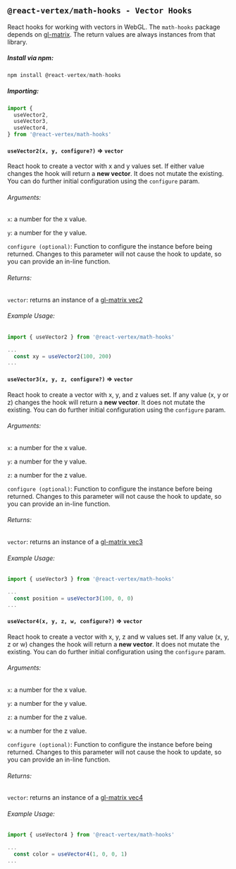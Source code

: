 ## `@react-vertex/math-hooks - Vector Hooks`

React hooks for working with vectors in WebGL. The `math-hooks` package depends on [gl-matrix](http://glmatrix.net/docs/module-mat4.html).  The return values are always instances from that library.

##### Install via npm:
```js
npm install @react-vertex/math-hooks
```

##### Importing:

```js
import {
  useVector2,
  useVector3,
  useVector4,
} from '@react-vertex/math-hooks'
```
#### `useVector2(x, y, configure?)` => `vector`

React hook to create a vector with x and y values set.  If either value changes the hook will return a **new vector**.  It does not mutate the existing. You can do further initial configuration using the `configure` param.

###### Arguments:

`x`: a number for the x value.

`y`: a number for the y value.

`configure (optional)`: Function to configure the instance before being returned. Changes to this parameter will not cause the hook to update, so you can provide an in-line function. 

###### Returns:

`vector`: returns an instance of a [gl-matrix vec2](http://glmatrix.net/docs/module-vec2.html)

###### Example Usage:

```js
import { useVector2 } from '@react-vertex/math-hooks'

...
  const xy = useVector2(100, 200)
...
```

#### `useVector3(x, y, z, configure?)` => `vector`

React hook to create a vector with x, y, and z values set.  If any value (x, y or z) changes the hook will return a **new vector**.  It does not mutate the existing. You can do further initial configuration using the `configure` param.

###### Arguments:

`x`: a number for the x value.

`y`: a number for the y value.

`z`: a number for the z value.

`configure (optional)`: Function to configure the instance before being returned. Changes to this parameter will not cause the hook to update, so you can provide an in-line function. 

###### Returns:

`vector`: returns an instance of a [gl-matrix vec3](http://glmatrix.net/docs/module-vec3.html)

###### Example Usage:

```js
import { useVector3 } from '@react-vertex/math-hooks'

...
  const position = useVector3(100, 0, 0)
...
```

#### `useVector4(x, y, z, w, configure?)` => `vector`

React hook to create a vector with x, y, z and w values set.  If any value (x, y, z or w) changes the hook will return a **new vector**.  It does not mutate the existing. You can do further initial configuration using the `configure` param.

###### Arguments:

`x`: a number for the x value.

`y`: a number for the y value.

`z`: a number for the z value.

`w`: a number for the z value.

`configure (optional)`: Function to configure the instance before being returned. Changes to this parameter will not cause the hook to update, so you can provide an in-line function. 

###### Returns:

`vector`: returns an instance of a [gl-matrix vec4](http://glmatrix.net/docs/module-vec4.html)

###### Example Usage:

```js
import { useVector4 } from '@react-vertex/math-hooks'

...
  const color = useVector4(1, 0, 0, 1)
...
```
